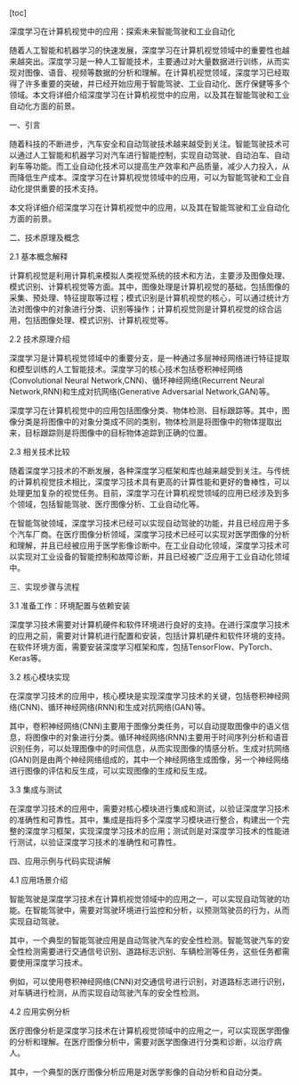 
[toc]                    
                
                
深度学习在计算机视觉中的应用：探索未来智能驾驶和工业自动化

随着人工智能和机器学习的快速发展，深度学习在计算机视觉领域中的重要性也越来越突出。深度学习是一种人工智能技术，主要通过对大量数据进行训练，从而实现对图像、语音、视频等数据的分析和理解。在计算机视觉领域，深度学习已经取得了许多重要的突破，并已经开始应用于智能驾驶、工业自动化、医疗保健等多个领域。本文将详细介绍深度学习在计算机视觉中的应用，以及其在智能驾驶和工业自动化方面的前景。

一、引言

随着科技的不断进步，汽车安全和自动驾驶技术越来越受到关注。智能驾驶技术可以通过人工智能和机器学习对汽车进行智能控制，实现自动驾驶、自动泊车、自动刹车等功能。而工业自动化技术可以提高生产效率和产品质量，减少人力投入，从而降低生产成本。深度学习在计算机视觉领域中的应用，可以为智能驾驶和工业自动化提供重要的技术支持。

本文将详细介绍深度学习在计算机视觉中的应用，以及其在智能驾驶和工业自动化方面的前景。

二、技术原理及概念

2.1 基本概念解释

计算机视觉是利用计算机来模拟人类视觉系统的技术和方法，主要涉及图像处理、模式识别、计算机视觉等方面。其中，图像处理是计算机视觉的基础，包括图像的采集、预处理、特征提取等过程；模式识别是计算机视觉的核心，可以通过统计方法对图像中的对象进行分类、识别等操作；计算机视觉则是计算机视觉的综合运用，包括图像处理、模式识别、计算机视觉等。

2.2 技术原理介绍

深度学习是计算机视觉领域中的重要分支，是一种通过多层神经网络进行特征提取和模型训练的人工智能技术。深度学习的核心技术包括卷积神经网络(Convolutional Neural Network,CNN)、循环神经网络(Recurrent Neural Network,RNN)和生成对抗网络(Generative Adversarial Network,GAN)等。

深度学习在计算机视觉中的应用包括图像分类、物体检测、目标跟踪等。其中，图像分类是将图像中的对象分类成不同的类别，物体检测是将图像中的物体提取出来，目标跟踪则是将图像中的目标物体追踪到正确的位置。

2.3 相关技术比较

随着深度学习技术的不断发展，各种深度学习框架和库也越来越受到关注。与传统的计算机视觉技术相比，深度学习技术具有更高的计算性能和更好的鲁棒性，可以处理更加复杂的视觉任务。目前，深度学习在计算机视觉领域的应用已经涉及到多个领域，包括智能驾驶、医疗图像分析、工业自动化等。

在智能驾驶领域，深度学习技术已经可以实现自动驾驶的功能，并且已经应用于多个汽车厂商。在医疗图像分析领域，深度学习技术已经可以实现对医学图像的分析和理解，并且已经被应用于医学影像诊断中。在工业自动化领域，深度学习技术可以实现对工业设备的智能控制和故障诊断，并且已经被广泛应用于工业自动化领域中。

三、实现步骤与流程

3.1 准备工作：环境配置与依赖安装

深度学习技术需要对计算机硬件和软件环境进行良好的支持。在进行深度学习技术的应用之前，需要对计算机进行配置和安装，包括计算机硬件和软件环境的支持。在软件环境方面，需要安装深度学习框架和库，包括TensorFlow、PyTorch、Keras等。

3.2 核心模块实现

在深度学习技术的应用中，核心模块是实现深度学习技术的关键，包括卷积神经网络(CNN)、循环神经网络(RNN)和生成对抗网络(GAN)等。

其中，卷积神经网络(CNN)主要用于图像分类任务，可以自动提取图像中的语义信息，将图像中的对象进行分类。循环神经网络(RNN)主要用于时间序列分析和语音识别任务，可以处理图像中的时间信息，从而实现图像的情感分析。生成对抗网络(GAN)则是由两个神经网络组成的，其中一个神经网络生成图像，另一个神经网络进行图像的评估和反生成，可以实现图像的生成和反生成。

3.3 集成与测试

在深度学习技术的应用中，需要对核心模块进行集成和测试，以验证深度学习技术的准确性和可靠性。其中，集成是指将多个深度学习模块进行整合，构建出一个完整的深度学习框架，实现深度学习技术的应用；测试则是对深度学习技术的性能进行测试，以验证深度学习技术的准确性和可靠性。

四、应用示例与代码实现讲解

4.1 应用场景介绍

智能驾驶是深度学习技术在计算机视觉领域中的应用之一，可以实现自动驾驶的功能。在智能驾驶中，需要对驾驶环境进行监控和分析，以预测驾驶员的行为，从而实现自动驾驶。

其中，一个典型的智能驾驶应用是自动驾驶汽车的安全性检测。智能驾驶汽车的安全性检测需要进行交通信号识别、道路标志识别、车辆检测等任务，这些任务都需要使用深度学习技术。

例如，可以使用卷积神经网络(CNN)对交通信号进行识别，对道路标志进行识别，对车辆进行检测，从而实现自动驾驶汽车的安全性检测。

4.2 应用实例分析

医疗图像分析是深度学习技术在计算机视觉领域中的应用之一，可以实现医学图像的分析和理解。在医疗图像分析中，需要对医学图像进行分类和诊断，以治疗病人。

其中，一个典型的医疗图像分析应用是对医学影像的自动分析和自动分类。

